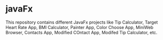 # javaFx
This repository contains different JavaFx projects like Tip Calculator, Target Heart Rate App, BMI Calculator, Painter App, Color Choose App, MiniWeb Browser, Contacts App, Modified COntact App, Modifed Tip Calculator, etc. 
